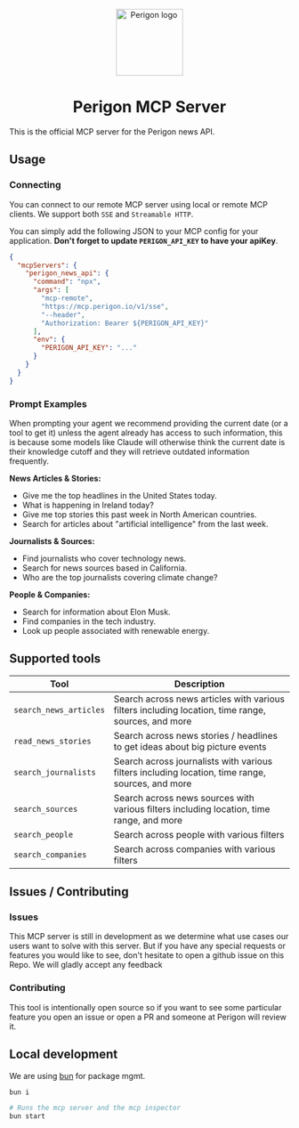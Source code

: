 <p align="center">
  <img src="https://goperigon.com/favicon.ico" width="120" alt="Perigon logo" />
</p>

<h1 align="center">Perigon&nbsp;MCP&nbsp;Server</h1>

This is the official MCP server for the Perigon news API.

## Usage

### Connecting

You can connect to our remote MCP server using local or remote MCP clients.
We support both `SSE` and `Streamable HTTP`.

You can simply add the following JSON to your MCP config for your application. **Don't forget to update `PERIGON_API_KEY` to
have your apiKey**.

```json
{
  "mcpServers": {
    "perigon_news_api": {
      "command": "npx",
      "args": [
        "mcp-remote",
        "https://mcp.perigon.io/v1/sse",
        "--header",
        "Authorization: Bearer ${PERIGON_API_KEY}"
      ],
      "env": {
        "PERIGON_API_KEY": "..."
      }
    }
  }
}
```

### Prompt Examples

When prompting your agent we recommend providing the current date (or a tool to get it) unless the agent already has
access to such information, this is because some models like Claude will otherwise think the current date is their knowledge
cutoff and they will retrieve outdated information frequently.

**News Articles & Stories:**
- Give me the top headlines in the United States today.
- What is happening in Ireland today?
- Give me top stories this past week in North American countries.
- Search for articles about "artificial intelligence" from the last week.

**Journalists & Sources:**
- Find journalists who cover technology news.
- Search for news sources based in California.
- Who are the top journalists covering climate change?

**People & Companies:**
- Search for information about Elon Musk.
- Find companies in the tech industry.
- Look up people associated with renewable energy.


## Supported tools

| Tool | Description |
|------|-------------|
| `search_news_articles` | Search across news articles with various filters including location, time range, sources, and more |
| `read_news_stories` | Search across news stories / headlines to get ideas about big picture events |
| `search_journalists` | Search across journalists with various filters including location, time range, sources, and more |
| `search_sources` | Search across news sources with various filters including location, time range, and more |
| `search_people` | Search across people with various filters |
| `search_companies` | Search across companies with various filters |

## Issues / Contributing

### Issues

This MCP server is still in development as we determine what use cases our users want to
solve with this server. But if you have any special requests or features you would like to
see, don't hesitate to open a github issue on this Repo. We will gladly accept any feedback

### Contributing

This tool is intentionally open source so if you want to see some particular feature you
open an issue or open a PR and someone at Perigon will review it.

## Local development

We are using [bun](https://bun.sh/) for package mgmt.

```zsh
bun i

# Runs the mcp server and the mcp inspector
bun start
```
